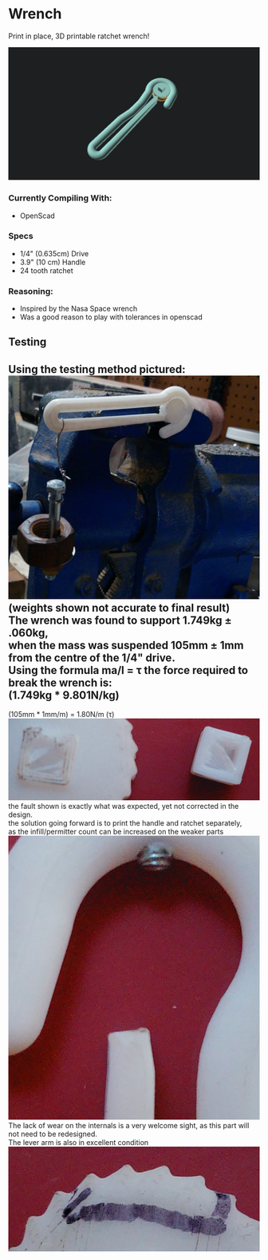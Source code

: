 # Wrench

Print in place, 3D printable ratchet wrench!    

![Preview.png](https://raw.githubusercontent.com/Earth13wells/Wrench/main/Preview.png)

### Currently Compiling With:
  - OpenScad

### Specs
  - 1/4" (0.635cm) Drive
  - 3.9" (10 cm) Handle
  - 24 tooth ratchet

### Reasoning:
  - Inspired by the Nasa Space wrench
  - Was a good reason to play with tolerances in openscad

## Testing
Using the testing method pictured:         
![testingV1.jpg](https://raw.githubusercontent.com/Earth13wells/Wrench/main/testingV1.jpg)
(weights shown not accurate to final result)         
The wrench was found to support 1.749kg ± .060kg,         
when the mass was suspended 105mm ± 1mm from the centre of the 1/4" drive.         
Using the formula ma/l = τ the force required to break the wrench is:         
(1.749kg * 9.801N/kg)
---------------------
   (105mm * 1mm/m)     = 1.80N/m (τ)         
![faultV1.jpg](https://raw.githubusercontent.com/Earth13wells/Wrench/main/faultV1.jpg)
the fault shown is exactly what was expected, yet not corrected in the design.         
the solution going forward is to print the handle and ratchet separately,         
as the infill/permitter count can be increased on the weaker parts         
![internalWearV1.jpg](https://raw.githubusercontent.com/Earth13wells/Wrench/main/internalWearV1.jpg)         
The lack of wear on the internals is a very welcome sight, as this part will not need to be redesigned.         
The lever arm is also in excellent condition         
![teethWearV1.jpg](https://raw.githubusercontent.com/Earth13wells/Wrench/main/teethWearV1.jpg)         
